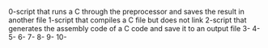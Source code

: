 0-script that runs a C through the preprocessor and saves the result in another file
1-script that compiles a C file but does not link
2-script that generates the assembly code of a C code and save it to an output file
3-
4-
5-
6-
7-
8-
9-
10-

